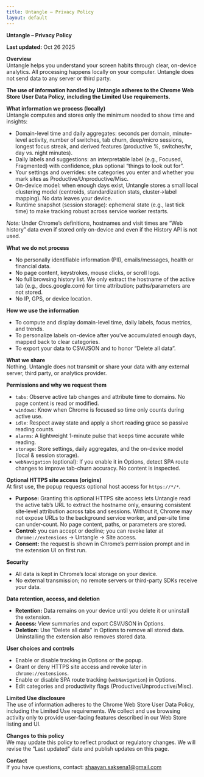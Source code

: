 ```yaml
---
title: Untangle – Privacy Policy
layout: default
---
```


**Untangle – Privacy Policy**

**Last updated:** Oct 26 2025

**Overview**  
Untangle helps you understand your screen habits through clear, on-device analytics. All processing happens locally on your computer. Untangle does not send data to any server or third party.

**The use of information handled by Untangle adheres to the Chrome Web Store User Data Policy, including the Limited Use requirements.**

**What information we process (locally)**  
Untangle computes and stores only the minimum needed to show time and insights:

- Domain-level time and daily aggregates: seconds per domain, minute-level activity, number of switches, tab churn, deep/micro sessions, longest focus streak, and derived features (productive %, switches/hr, day vs. night minutes).
- Daily labels and suggestions: an interpretable label (e.g., Focused, Fragmented) with confidence, plus optional “things to look out for”.
- Your settings and overrides: site categories you enter and whether you mark sites as Productive/Unproductive/Misc.
- On-device model: when enough days exist, Untangle stores a small local clustering model (centroids, standardization stats, cluster→label mapping). No data leaves your device.
- Runtime snapshot (session storage): ephemeral state (e.g., last tick time) to make tracking robust across service worker restarts.

*Note:* Under Chrome’s definitions, hostnames and visit times are “Web history” data even if stored only on-device and even if the History API is not used.

**What we do not process**  
- No personally identifiable information (PII), emails/messages, health or financial data.  
- No page content, keystrokes, mouse clicks, or scroll logs.  
- No full browsing history list. We only extract the hostname of the active tab (e.g., docs.google.com) for time attribution; paths/parameters are not stored.  
- No IP, GPS, or device location.

**How we use the information**  
- To compute and display domain-level time, daily labels, focus metrics, and trends.  
- To personalize labels on-device after you’ve accumulated enough days, mapped back to clear categories.  
- To export your data to CSV/JSON and to honor “Delete all data”.

**What we share**  
Nothing. Untangle does not transmit or share your data with any external server, third party, or analytics provider.

**Permissions and why we request them**  
- `tabs`: Observe active tab changes and attribute time to domains. No page content is read or modified.  
- `windows`: Know when Chrome is focused so time only counts during active use.  
- `idle`: Respect away state and apply a short reading grace so passive reading counts.  
- `alarms`: A lightweight 1-minute pulse that keeps time accurate while reading.  
- `storage`: Store settings, daily aggregates, and the on-device model (local & session storage).  
- `webNavigation` (optional): If you enable it in Options, detect SPA route changes to improve tab-churn accuracy. No content is inspected.

**Optional HTTPS site access (origins)**  
At first use, the popup requests optional host access for `https://*/*`. 

- **Purpose:** Granting this optional HTTPS site access lets Untangle read the active tab’s URL to extract the hostname only, ensuring consistent site‑level attribution across tabs and sessions. Without it, Chrome may not expose URLs to the background service worker, and per‑site time can under‑count. No page content, paths, or parameters are stored. 
- **Control:** you can accept or decline; you can revoke later at `chrome://extensions` → Untangle → Site access.  
- **Consent:** the request is shown in Chrome’s permission prompt and in the extension UI on first run. 

**Security**  
- All data is kept in Chrome’s local storage on your device.  
- No external transmission; no remote servers or third-party SDKs receive your data.

**Data retention, access, and deletion**  
- **Retention:** Data remains on your device until you delete it or uninstall the extension.  
- **Access:** View summaries and export CSV/JSON in Options.  
- **Deletion:** Use “Delete all data” in Options to remove all stored data. Uninstalling the extension also removes stored data.

**User choices and controls**  
- Enable or disable tracking in Options or the popup.  
- Grant or deny HTTPS site access and revoke later in `chrome://extensions`.  
- Enable or disable SPA route tracking (`webNavigation`) in Options.  
- Edit categories and productivity flags (Productive/Unproductive/Misc).

**Limited Use disclosure**  
The use of information adheres to the Chrome Web Store User Data Policy, including the Limited Use requirements. We collect and use browsing activity only to provide user-facing features described in our Web Store listing and UI.

**Changes to this policy**  
We may update this policy to reflect product or regulatory changes. We will revise the “Last updated” date and publish updates on this page.

**Contact**  
If you have questions, contact: shaayan.saksena1@gmail.com

